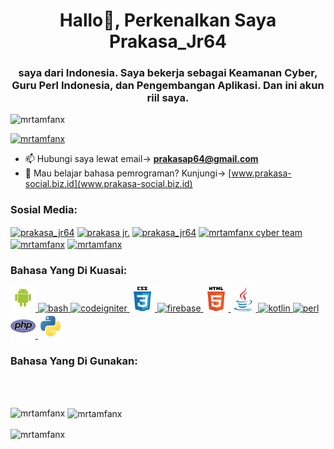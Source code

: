 

### <h1 align="center">Hallo🤝, Perkenalkan Saya Prakasa_Jr64</h1>
<h3 align="center">saya dari Indonesia. Saya bekerja sebagai Keamanan Cyber, Guru Perl Indonesia, dan Pengembangan Aplikasi. Dan ini akun riil saya.</h3>

<p align="left"> <img src="https://komarev.com/ghpvc/?username=mrtamfanx&label=Profile%20views&color=0e75b6&style=flat" alt="mrtamfanx" /> </p>

<p align="left"> <a href="https://github.com/ryo-ma/github-profile-trophy"><img src="https://github-profile-trophy.vercel.app/?username=mrtamfanx" alt="mrtamfanx" /></a> </p>


- 📫 Hubungi saya lewat email-> **prakasap64@gmail.com**
- 📝 Mau belajar bahasa pemrograman? Kunjungi-> [www.prakasa-social.biz.id](www.prakasa-social.biz.id)


<h3 align="left">Sosial Media:</h3>
<p align="left">
<a href="https://stackoverflow.com/users/prakasa_jr64" target="blank"><img align="center" src="https://cdn.jsdelivr.net/npm/simple-icons@3.0.1/icons/stackoverflow.svg" alt="prakasa_jr64" height="30" width="40" /></a>
<a href="https://www.facebook.com/profile.php?id=100038754743614" target="blank"><img align="center" src="https://cdn.jsdelivr.net/npm/simple-icons@3.0.1/icons/facebook.svg" alt="prakasa jr." height="30" width="40" /></a>
<a href="https://instagram.com/prakasa_jr64" target="blank"><img align="center" src="https://cdn.jsdelivr.net/npm/simple-icons@3.0.1/icons/instagram.svg" alt="prakasa_jr64" height="30" width="40" /></a>
<a href="https://www.youtube.com/c/warungcyber" target="blank"><img align="center" src="https://cdn.jsdelivr.net/npm/simple-icons@3.0.1/icons/youtube.svg" alt="mrtamfanx cyber team" height="30" width="40" /></a>
<a href="https://www.hackerrank.com/mrtamfanx" target="blank"><img align="center" src="https://cdn.jsdelivr.net/npm/simple-icons@3.0.1/icons/hackerrank.svg" alt="mrtamfanx" height="30" width="40" /></a>
<a href="https://www.topcoder.com/members/mrtamfanx" target="blank"><img align="center" src="https://cdn.jsdelivr.net/npm/simple-icons@3.0.1/icons/topcoder.svg" alt="mrtamfanx" height="30" width="40" /></a>
</p>

<h3 align="left">Bahasa Yang Di Kuasai:</h3>
<p align="left"> <a href="https://developer.android.com" target="_blank"> <img src="https://raw.githubusercontent.com/devicons/devicon/master/icons/android/android-original-wordmark.svg" alt="android" width="40" height="40"/> </a> <a href="https://www.gnu.org/software/bash/" target="_blank"> <img src="https://www.vectorlogo.zone/logos/gnu_bash/gnu_bash-icon.svg" alt="bash" width="40" height="40"/> </a> <a href="https://codeigniter.com" target="_blank"> <img src="https://cdn.worldvectorlogo.com/logos/codeigniter.svg" alt="codeigniter" width="40" height="40"/> </a> <a href="https://www.w3schools.com/css/" target="_blank"> <img src="https://raw.githubusercontent.com/devicons/devicon/master/icons/css3/css3-original-wordmark.svg" alt="css3" width="40" height="40"/> </a> <a href="https://firebase.google.com/" target="_blank"> <img src="https://www.vectorlogo.zone/logos/firebase/firebase-icon.svg" alt="firebase" width="40" height="40"/> </a> <a href="https://www.w3.org/html/" target="_blank"> <img src="https://raw.githubusercontent.com/devicons/devicon/master/icons/html5/html5-original-wordmark.svg" alt="html5" width="40" height="40"/> </a> <a href="https://www.java.com" target="_blank"> <img src="https://raw.githubusercontent.com/devicons/devicon/master/icons/java/java-original.svg" alt="java" width="40" height="40"/> </a> <a href="https://kotlinlang.org" target="_blank"> <img src="https://www.vectorlogo.zone/logos/kotlinlang/kotlinlang-icon.svg" alt="kotlin" width="40" height="40"/> </a> <a href="https://www.perl.org/" target="_blank"> <img src="https://api.iconify.design/logos-perl.svg" alt="perl" width="40" height="40"/> </a> <a href="https://www.php.net" target="_blank"> <img src="https://raw.githubusercontent.com/devicons/devicon/master/icons/php/php-original.svg" alt="php" width="40" height="40"/> </a> <a href="https://www.python.org" target="_blank"> <img src="https://raw.githubusercontent.com/devicons/devicon/master/icons/python/python-original.svg" alt="python" width="40" height="40"/> </a> </p>

<h3 align="left">Bahasa Yang Di Gunakan:</h3>
<br><br>

<p><img align="left" src="https://github-readme-stats.vercel.app/api/top-langs?username=mrtamfanx&show_icons=true&locale=en&layout=compact" alt="mrtamfanx" /></p>

<p>&nbsp;<img align="center" src="https://github-readme-stats.vercel.app/api?username=mrtamfanx&show_icons=true&locale=en" alt="mrtamfanx" /></p>

<p><img align="center" src="https://github-readme-streak-stats.herokuapp.com/?user=mrtamfanx&" alt="mrtamfanx" /></p>

